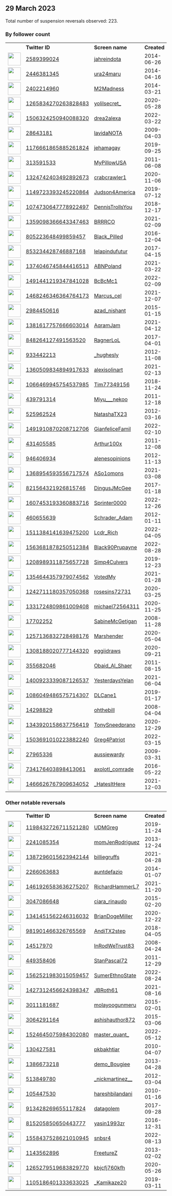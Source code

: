 
## 29 March 2023
Total number of suspension reversals observed: 223.

### By follower count
<table><tr><th></th><th align="left">Twitter ID</th><th align="left">Screen name</th>
<th align="left">Created</th><th align="left">Status</th><th align="left">Suspended</th><th align="left">Followers</th>
<tr><td><a href="https://pbs.twimg.com/profile_images/1628126442448990209/UdUUf1J6_normal.jpg"><img src="https://pbs.twimg.com/profile_images/1628126442448990209/UdUUf1J6_normal.jpg" width="40px" height="40px" align="center"/></a></td><td><a href="https://twitter.com/intent/user?user_id=2589399024">2589399024</a></td><td><a href="https://twitter.com/jahreindota">jahreindota</a></td><td>2014-06-26</td><td align="center">✔️</td><td>2022-11-05</td><td>792195</td></tr>
<tr><td><a href="https://pbs.twimg.com/profile_images/1476769001481318405/66ZZWQaU_normal.jpg"><img src="https://pbs.twimg.com/profile_images/1476769001481318405/66ZZWQaU_normal.jpg" width="40px" height="40px" align="center"/></a></td><td><a href="https://twitter.com/intent/user?user_id=2446381345">2446381345</a></td><td><a href="https://twitter.com/ura24maru">ura24maru</a></td><td>2014-04-16</td><td align="center"></td><td>2022-12-02</td><td>377736</td></tr>
<tr><td><a href="https://pbs.twimg.com/profile_images/591219486205710336/IRODfzGc_normal.jpg"><img src="https://pbs.twimg.com/profile_images/591219486205710336/IRODfzGc_normal.jpg" width="40px" height="40px" align="center"/></a></td><td><a href="https://twitter.com/intent/user?user_id=2402214960">2402214960</a></td><td><a href="https://twitter.com/M2Madness">M2Madness</a></td><td>2014-03-21</td><td align="center">🔒👋</td><td></td><td>166793</td></tr>
<tr><td><a href="https://pbs.twimg.com/profile_images/1643598746259800067/XiQ_LDX3_normal.jpg"><img src="https://pbs.twimg.com/profile_images/1643598746259800067/XiQ_LDX3_normal.jpg" width="40px" height="40px" align="center"/></a></td><td><a href="https://twitter.com/intent/user?user_id=1265834270263828483">1265834270263828483</a></td><td><a href="https://twitter.com/yolilsecret_">yolilsecret_</a></td><td>2020-05-28</td><td align="center"></td><td>2023-01-12</td><td>55923</td></tr>
<tr><td><a href="https://pbs.twimg.com/profile_images/1642618117326086148/amwwvZgP_normal.jpg"><img src="https://pbs.twimg.com/profile_images/1642618117326086148/amwwvZgP_normal.jpg" width="40px" height="40px" align="center"/></a></td><td><a href="https://twitter.com/intent/user?user_id=1506324250940088320">1506324250940088320</a></td><td><a href="https://twitter.com/drea2alexa">drea2alexa</a></td><td>2022-03-22</td><td align="center">🔒</td><td>2023-03-22</td><td>55436</td></tr>
<tr><td><a href="https://pbs.twimg.com/profile_images/1129352390514216960/30XY7Wb8_normal.jpg"><img src="https://pbs.twimg.com/profile_images/1129352390514216960/30XY7Wb8_normal.jpg" width="40px" height="40px" align="center"/></a></td><td><a href="https://twitter.com/intent/user?user_id=28643181">28643181</a></td><td><a href="https://twitter.com/lavidaNOTA">lavidaNOTA</a></td><td>2009-04-03</td><td align="center"></td><td>2022-12-27</td><td>52842</td></tr>
<tr><td><a href="https://pbs.twimg.com/profile_images/1625095378201722880/Nn1BjV6V_normal.jpg"><img src="https://pbs.twimg.com/profile_images/1625095378201722880/Nn1BjV6V_normal.jpg" width="40px" height="40px" align="center"/></a></td><td><a href="https://twitter.com/intent/user?user_id=1176661865885261824">1176661865885261824</a></td><td><a href="https://twitter.com/jehamagay">jehamagay</a></td><td>2019-09-25</td><td align="center"></td><td></td><td>45866</td></tr>
<tr><td><a href="https://pbs.twimg.com/profile_images/609093552849563648/3fZC_xdE_normal.jpg"><img src="https://pbs.twimg.com/profile_images/609093552849563648/3fZC_xdE_normal.jpg" width="40px" height="40px" align="center"/></a></td><td><a href="https://twitter.com/intent/user?user_id=313591533">313591533</a></td><td><a href="https://twitter.com/MyPillowUSA">MyPillowUSA</a></td><td>2011-06-08</td><td align="center">✔️</td><td></td><td>41936</td></tr>
<tr><td><a href="https://pbs.twimg.com/profile_images/1613563841341702146/e_kmDhFL_normal.jpg"><img src="https://pbs.twimg.com/profile_images/1613563841341702146/e_kmDhFL_normal.jpg" width="40px" height="40px" align="center"/></a></td><td><a href="https://twitter.com/intent/user?user_id=1324742403492892673">1324742403492892673</a></td><td><a href="https://twitter.com/crabcrawler1">crabcrawler1</a></td><td>2020-11-06</td><td align="center">🚫</td><td>2023-03-11</td><td>35256</td></tr>
<tr><td><a href="https://pbs.twimg.com/profile_images/1502415756742602756/nFIvTrec_normal.jpg"><img src="https://pbs.twimg.com/profile_images/1502415756742602756/nFIvTrec_normal.jpg" width="40px" height="40px" align="center"/></a></td><td><a href="https://twitter.com/intent/user?user_id=1149723393245220864">1149723393245220864</a></td><td><a href="https://twitter.com/Judson4America">Judson4America</a></td><td>2019-07-12</td><td align="center"></td><td>2022-08-18</td><td>30219</td></tr>
<tr><td><a href="https://pbs.twimg.com/profile_images/1641095850976747520/z2VRy9r0_normal.jpg"><img src="https://pbs.twimg.com/profile_images/1641095850976747520/z2VRy9r0_normal.jpg" width="40px" height="40px" align="center"/></a></td><td><a href="https://twitter.com/intent/user?user_id=1074730647778922497">1074730647778922497</a></td><td><a href="https://twitter.com/DennisTrollsYou">DennisTrollsYou</a></td><td>2018-12-17</td><td align="center"></td><td>2022-05-26</td><td>28088</td></tr>
<tr><td><a href="https://pbs.twimg.com/profile_images/1643300884749639692/INiDEVB6_normal.jpg"><img src="https://pbs.twimg.com/profile_images/1643300884749639692/INiDEVB6_normal.jpg" width="40px" height="40px" align="center"/></a></td><td><a href="https://twitter.com/intent/user?user_id=1359098366643347463">1359098366643347463</a></td><td><a href="https://twitter.com/BRRRCO">BRRRCO</a></td><td>2021-02-09</td><td align="center"></td><td>2022-06-24</td><td>25272</td></tr>
<tr><td><a href="https://pbs.twimg.com/profile_images/805225256063406081/2_GSaI2Z_normal.jpg"><img src="https://pbs.twimg.com/profile_images/805225256063406081/2_GSaI2Z_normal.jpg" width="40px" height="40px" align="center"/></a></td><td><a href="https://twitter.com/intent/user?user_id=805223648499859457">805223648499859457</a></td><td><a href="https://twitter.com/Black_Pilled">Black_Pilled</a></td><td>2016-12-04</td><td align="center"></td><td></td><td>17753</td></tr>
<tr><td><a href="https://pbs.twimg.com/profile_images/1210232150131462145/O2ijd-xK_normal.jpg"><img src="https://pbs.twimg.com/profile_images/1210232150131462145/O2ijd-xK_normal.jpg" width="40px" height="40px" align="center"/></a></td><td><a href="https://twitter.com/intent/user?user_id=853234428746887168">853234428746887168</a></td><td><a href="https://twitter.com/lelapindufutur">lelapindufutur</a></td><td>2017-04-15</td><td align="center"></td><td></td><td>15894</td></tr>
<tr><td><a href="https://pbs.twimg.com/profile_images/1374048361519669252/joV_oGT8_normal.jpg"><img src="https://pbs.twimg.com/profile_images/1374048361519669252/joV_oGT8_normal.jpg" width="40px" height="40px" align="center"/></a></td><td><a href="https://twitter.com/intent/user?user_id=1374046745844416513">1374046745844416513</a></td><td><a href="https://twitter.com/ABNPoland">ABNPoland</a></td><td>2021-03-22</td><td align="center"></td><td>2022-10-20</td><td>13780</td></tr>
<tr><td><a href="https://pbs.twimg.com/profile_images/1534519941189099520/L08J9uZF_normal.jpg"><img src="https://pbs.twimg.com/profile_images/1534519941189099520/L08J9uZF_normal.jpg" width="40px" height="40px" align="center"/></a></td><td><a href="https://twitter.com/intent/user?user_id=1491441219347841028">1491441219347841028</a></td><td><a href="https://twitter.com/BcBcMc1">BcBcMc1</a></td><td>2022-02-09</td><td align="center"></td><td>2022-07-18</td><td>13394</td></tr>
<tr><td><a href="https://pbs.twimg.com/profile_images/1641174906380460034/kFrmAdG__normal.jpg"><img src="https://pbs.twimg.com/profile_images/1641174906380460034/kFrmAdG__normal.jpg" width="40px" height="40px" align="center"/></a></td><td><a href="https://twitter.com/intent/user?user_id=1468246346364764173">1468246346364764173</a></td><td><a href="https://twitter.com/Marcus_cel">Marcus_cel</a></td><td>2021-12-07</td><td align="center"></td><td>2022-09-21</td><td>12803</td></tr>
<tr><td><a href="https://pbs.twimg.com/profile_images/1562324108909547520/z3l-IMMH_normal.jpg"><img src="https://pbs.twimg.com/profile_images/1562324108909547520/z3l-IMMH_normal.jpg" width="40px" height="40px" align="center"/></a></td><td><a href="https://twitter.com/intent/user?user_id=2984450616">2984450616</a></td><td><a href="https://twitter.com/azad_nishant">azad_nishant</a></td><td>2015-01-15</td><td align="center">✔️</td><td>2023-03-16</td><td>12087</td></tr>
<tr><td><a href="https://pbs.twimg.com/profile_images/1588842573795364864/80Y3RnCt_normal.jpg"><img src="https://pbs.twimg.com/profile_images/1588842573795364864/80Y3RnCt_normal.jpg" width="40px" height="40px" align="center"/></a></td><td><a href="https://twitter.com/intent/user?user_id=1381617757666603014">1381617757666603014</a></td><td><a href="https://twitter.com/AqramJam">AqramJam</a></td><td>2021-04-12</td><td align="center"></td><td>2023-01-03</td><td>11796</td></tr>
<tr><td><a href="https://pbs.twimg.com/profile_images/1636091547342045185/6f97DZyF_normal.jpg"><img src="https://pbs.twimg.com/profile_images/1636091547342045185/6f97DZyF_normal.jpg" width="40px" height="40px" align="center"/></a></td><td><a href="https://twitter.com/intent/user?user_id=848264127491563520">848264127491563520</a></td><td><a href="https://twitter.com/RagnerLoL">RagnerLoL</a></td><td>2017-04-01</td><td align="center">✔️</td><td>2023-03-23</td><td>11124</td></tr>
<tr><td><a href="https://pbs.twimg.com/profile_images/1502820427940483078/XZne3V3-_normal.jpg"><img src="https://pbs.twimg.com/profile_images/1502820427940483078/XZne3V3-_normal.jpg" width="40px" height="40px" align="center"/></a></td><td><a href="https://twitter.com/intent/user?user_id=933442213">933442213</a></td><td><a href="https://twitter.com/_hughesly">_hughesly</a></td><td>2012-11-08</td><td align="center"></td><td>2022-11-06</td><td>11019</td></tr>
<tr><td><a href="https://pbs.twimg.com/profile_images/1606183451660533760/nsyknhUj_normal.jpg"><img src="https://pbs.twimg.com/profile_images/1606183451660533760/nsyknhUj_normal.jpg" width="40px" height="40px" align="center"/></a></td><td><a href="https://twitter.com/intent/user?user_id=1360509834894917633">1360509834894917633</a></td><td><a href="https://twitter.com/alexisolinart">alexisolinart</a></td><td>2021-02-13</td><td align="center"></td><td>2023-02-07</td><td>10941</td></tr>
<tr><td><a href="https://pbs.twimg.com/profile_images/1529898110142386176/BVEWwF44_normal.jpg"><img src="https://pbs.twimg.com/profile_images/1529898110142386176/BVEWwF44_normal.jpg" width="40px" height="40px" align="center"/></a></td><td><a href="https://twitter.com/intent/user?user_id=1066469945754537985">1066469945754537985</a></td><td><a href="https://twitter.com/Tim77349156">Tim77349156</a></td><td>2018-11-24</td><td align="center"></td><td>2022-06-06</td><td>10247</td></tr>
<tr><td><a href="https://pbs.twimg.com/profile_images/1626847313040756736/WsPGMKM__normal.jpg"><img src="https://pbs.twimg.com/profile_images/1626847313040756736/WsPGMKM__normal.jpg" width="40px" height="40px" align="center"/></a></td><td><a href="https://twitter.com/intent/user?user_id=439791314">439791314</a></td><td><a href="https://twitter.com/Miyu___nekoo">Miyu___nekoo</a></td><td>2011-12-18</td><td align="center"></td><td>2023-02-24</td><td>10152</td></tr>
<tr><td><a href="https://pbs.twimg.com/profile_images/1643243665152770053/UwRyEHAC_normal.jpg"><img src="https://pbs.twimg.com/profile_images/1643243665152770053/UwRyEHAC_normal.jpg" width="40px" height="40px" align="center"/></a></td><td><a href="https://twitter.com/intent/user?user_id=525962524">525962524</a></td><td><a href="https://twitter.com/NatashaTX23">NatashaTX23</a></td><td>2012-03-16</td><td align="center"></td><td>2022-02-13</td><td>9548</td></tr>
<tr><td><a href="https://pbs.twimg.com/profile_images/1540058641696313344/-ifPXX0y_normal.jpg"><img src="https://pbs.twimg.com/profile_images/1540058641696313344/-ifPXX0y_normal.jpg" width="40px" height="40px" align="center"/></a></td><td><a href="https://twitter.com/intent/user?user_id=1491910870208712706">1491910870208712706</a></td><td><a href="https://twitter.com/GianfeliceFamil">GianfeliceFamil</a></td><td>2022-02-10</td><td align="center"></td><td>2022-09-28</td><td>9202</td></tr>
<tr><td><a href="https://pbs.twimg.com/profile_images/1577054850872971276/FSWabUFc_normal.jpg"><img src="https://pbs.twimg.com/profile_images/1577054850872971276/FSWabUFc_normal.jpg" width="40px" height="40px" align="center"/></a></td><td><a href="https://twitter.com/intent/user?user_id=431405585">431405585</a></td><td><a href="https://twitter.com/Arthur100x">Arthur100x</a></td><td>2011-12-08</td><td align="center"></td><td>2022-11-25</td><td>8811</td></tr>
<tr><td><a href="https://pbs.twimg.com/profile_images/1640872731150364673/IVrRU4rn_normal.jpg"><img src="https://pbs.twimg.com/profile_images/1640872731150364673/IVrRU4rn_normal.jpg" width="40px" height="40px" align="center"/></a></td><td><a href="https://twitter.com/intent/user?user_id=946406934">946406934</a></td><td><a href="https://twitter.com/alenesopinions">alenesopinions</a></td><td>2012-11-13</td><td align="center"></td><td></td><td>8639</td></tr>
<tr><td><a href="https://pbs.twimg.com/profile_images/1544858538060701697/mtS0u4bD_normal.jpg"><img src="https://pbs.twimg.com/profile_images/1544858538060701697/mtS0u4bD_normal.jpg" width="40px" height="40px" align="center"/></a></td><td><a href="https://twitter.com/intent/user?user_id=1368954593556717574">1368954593556717574</a></td><td><a href="https://twitter.com/ASo1omons">ASo1omons</a></td><td>2021-03-08</td><td align="center"></td><td>2022-08-20</td><td>7354</td></tr>
<tr><td><a href="https://pbs.twimg.com/profile_images/1384615935709913095/ZRCof6JG_normal.jpg"><img src="https://pbs.twimg.com/profile_images/1384615935709913095/ZRCof6JG_normal.jpg" width="40px" height="40px" align="center"/></a></td><td><a href="https://twitter.com/intent/user?user_id=821564321926815746">821564321926815746</a></td><td><a href="https://twitter.com/DingusJMcGee">DingusJMcGee</a></td><td>2017-01-18</td><td align="center"></td><td></td><td>6337</td></tr>
<tr><td><a href="https://pbs.twimg.com/profile_images/1627073217738469384/iscy0EC1_normal.jpg"><img src="https://pbs.twimg.com/profile_images/1627073217738469384/iscy0EC1_normal.jpg" width="40px" height="40px" align="center"/></a></td><td><a href="https://twitter.com/intent/user?user_id=1607453193360883716">1607453193360883716</a></td><td><a href="https://twitter.com/Sprinter0000">Sprinter0000</a></td><td>2022-12-26</td><td align="center"></td><td>2023-02-25</td><td>4411</td></tr>
<tr><td><a href="https://pbs.twimg.com/profile_images/1312599711212351490/zBLoSe4v_normal.jpg"><img src="https://pbs.twimg.com/profile_images/1312599711212351490/zBLoSe4v_normal.jpg" width="40px" height="40px" align="center"/></a></td><td><a href="https://twitter.com/intent/user?user_id=460655639">460655639</a></td><td><a href="https://twitter.com/Schrader_Adam">Schrader_Adam</a></td><td>2012-01-11</td><td align="center">✔️</td><td>2022-11-08</td><td>3889</td></tr>
<tr><td><a href="https://pbs.twimg.com/profile_images/1643725875081367554/6dNZ9bM3_normal.jpg"><img src="https://pbs.twimg.com/profile_images/1643725875081367554/6dNZ9bM3_normal.jpg" width="40px" height="40px" align="center"/></a></td><td><a href="https://twitter.com/intent/user?user_id=1511384141639475200">1511384141639475200</a></td><td><a href="https://twitter.com/Lcdr_Rich">Lcdr_Rich</a></td><td>2022-04-05</td><td align="center"></td><td>2022-09-28</td><td>3494</td></tr>
<tr><td><a href="https://pbs.twimg.com/profile_images/1563682077026951168/z2iFANYk_normal.jpg"><img src="https://pbs.twimg.com/profile_images/1563682077026951168/z2iFANYk_normal.jpg" width="40px" height="40px" align="center"/></a></td><td><a href="https://twitter.com/intent/user?user_id=1563681878250512384">1563681878250512384</a></td><td><a href="https://twitter.com/Black90Prupayne">Black90Prupayne</a></td><td>2022-08-28</td><td align="center"></td><td>2023-01-17</td><td>3401</td></tr>
<tr><td><a href="https://pbs.twimg.com/profile_images/1280376449787101184/cEraXfiB_normal.jpg"><img src="https://pbs.twimg.com/profile_images/1280376449787101184/cEraXfiB_normal.jpg" width="40px" height="40px" align="center"/></a></td><td><a href="https://twitter.com/intent/user?user_id=1208989311875657728">1208989311875657728</a></td><td><a href="https://twitter.com/Simp4Culvers">Simp4Culvers</a></td><td>2019-12-23</td><td align="center"></td><td></td><td>3376</td></tr>
<tr><td><a href="https://pbs.twimg.com/profile_images/1409723975333158932/XlVfoYJb_normal.jpg"><img src="https://pbs.twimg.com/profile_images/1409723975333158932/XlVfoYJb_normal.jpg" width="40px" height="40px" align="center"/></a></td><td><a href="https://twitter.com/intent/user?user_id=1354644357979074562">1354644357979074562</a></td><td><a href="https://twitter.com/VotedMy">VotedMy</a></td><td>2021-01-28</td><td align="center"></td><td>2022-05-02</td><td>3315</td></tr>
<tr><td><a href="https://pbs.twimg.com/profile_images/1637277079405465601/SiiXoHFy_normal.jpg"><img src="https://pbs.twimg.com/profile_images/1637277079405465601/SiiXoHFy_normal.jpg" width="40px" height="40px" align="center"/></a></td><td><a href="https://twitter.com/intent/user?user_id=1242711180357050368">1242711180357050368</a></td><td><a href="https://twitter.com/rosesins72731">rosesins72731</a></td><td>2020-03-25</td><td align="center"></td><td>2023-02-09</td><td>2840</td></tr>
<tr><td><a href="https://pbs.twimg.com/profile_images/1483966995485843457/X7MoTE7k_normal.jpg"><img src="https://pbs.twimg.com/profile_images/1483966995485843457/X7MoTE7k_normal.jpg" width="40px" height="40px" align="center"/></a></td><td><a href="https://twitter.com/intent/user?user_id=1331724809861009408">1331724809861009408</a></td><td><a href="https://twitter.com/michael72564311">michael72564311</a></td><td>2020-11-25</td><td align="center"></td><td>2022-05-13</td><td>2768</td></tr>
<tr><td><a href="https://pbs.twimg.com/profile_images/962730699064094720/1TLTldv3_normal.jpg"><img src="https://pbs.twimg.com/profile_images/962730699064094720/1TLTldv3_normal.jpg" width="40px" height="40px" align="center"/></a></td><td><a href="https://twitter.com/intent/user?user_id=17702252">17702252</a></td><td><a href="https://twitter.com/SabineMcGetigan">SabineMcGetigan</a></td><td>2008-11-28</td><td align="center"></td><td>2022-10-29</td><td>2618</td></tr>
<tr><td><a href="https://pbs.twimg.com/profile_images/1448060598521114625/aQxZ0l8h_normal.jpg"><img src="https://pbs.twimg.com/profile_images/1448060598521114625/aQxZ0l8h_normal.jpg" width="40px" height="40px" align="center"/></a></td><td><a href="https://twitter.com/intent/user?user_id=1257136832728498176">1257136832728498176</a></td><td><a href="https://twitter.com/Marshender">Marshender</a></td><td>2020-05-04</td><td align="center"></td><td>2022-07-18</td><td>2488</td></tr>
<tr><td><a href="https://pbs.twimg.com/profile_images/1397406035963531266/kf-gX6B__normal.jpg"><img src="https://pbs.twimg.com/profile_images/1397406035963531266/kf-gX6B__normal.jpg" width="40px" height="40px" align="center"/></a></td><td><a href="https://twitter.com/intent/user?user_id=1308188020777144320">1308188020777144320</a></td><td><a href="https://twitter.com/eggiidraws">eggiidraws</a></td><td>2020-09-21</td><td align="center"></td><td></td><td>2352</td></tr>
<tr><td><a href="https://pbs.twimg.com/profile_images/1630415908945420289/eAozokft_normal.jpg"><img src="https://pbs.twimg.com/profile_images/1630415908945420289/eAozokft_normal.jpg" width="40px" height="40px" align="center"/></a></td><td><a href="https://twitter.com/intent/user?user_id=355682046">355682046</a></td><td><a href="https://twitter.com/Obaid_Al_Shaer">Obaid_Al_Shaer</a></td><td>2011-08-15</td><td align="center"></td><td>2023-03-04</td><td>2262</td></tr>
<tr><td><a href="https://pbs.twimg.com/profile_images/1640886329557778433/hYzxUOaY_normal.jpg"><img src="https://pbs.twimg.com/profile_images/1640886329557778433/hYzxUOaY_normal.jpg" width="40px" height="40px" align="center"/></a></td><td><a href="https://twitter.com/intent/user?user_id=1400923339087126537">1400923339087126537</a></td><td><a href="https://twitter.com/YesterdaysYelan">YesterdaysYelan</a></td><td>2021-06-04</td><td align="center"></td><td>2022-06-20</td><td>2233</td></tr>
<tr><td><a href="https://pbs.twimg.com/profile_images/1271552345172840450/5sx1PJw8_normal.jpg"><img src="https://pbs.twimg.com/profile_images/1271552345172840450/5sx1PJw8_normal.jpg" width="40px" height="40px" align="center"/></a></td><td><a href="https://twitter.com/intent/user?user_id=1086049486575714307">1086049486575714307</a></td><td><a href="https://twitter.com/DLCane1">DLCane1</a></td><td>2019-01-17</td><td align="center"></td><td>2022-08-18</td><td>2194</td></tr>
<tr><td><a href="https://pbs.twimg.com/profile_images/1268207020739616771/cpeJrgON_normal.jpg"><img src="https://pbs.twimg.com/profile_images/1268207020739616771/cpeJrgON_normal.jpg" width="40px" height="40px" align="center"/></a></td><td><a href="https://twitter.com/intent/user?user_id=14298829">14298829</a></td><td><a href="https://twitter.com/ohthebill">ohthebill</a></td><td>2008-04-04</td><td align="center"></td><td></td><td>2181</td></tr>
<tr><td><a href="https://pbs.twimg.com/profile_images/1641155651626778626/0vZCPEQB_normal.jpg"><img src="https://pbs.twimg.com/profile_images/1641155651626778626/0vZCPEQB_normal.jpg" width="40px" height="40px" align="center"/></a></td><td><a href="https://twitter.com/intent/user?user_id=1343920158637756419">1343920158637756419</a></td><td><a href="https://twitter.com/TonySneedprano">TonySneedprano</a></td><td>2020-12-29</td><td align="center"></td><td></td><td>2158</td></tr>
<tr><td><a href="https://pbs.twimg.com/profile_images/1588475386912034816/Hmx--Ear_normal.jpg"><img src="https://pbs.twimg.com/profile_images/1588475386912034816/Hmx--Ear_normal.jpg" width="40px" height="40px" align="center"/></a></td><td><a href="https://twitter.com/intent/user?user_id=1503691010223882240">1503691010223882240</a></td><td><a href="https://twitter.com/Greg4Patriot">Greg4Patriot</a></td><td>2022-03-15</td><td align="center"></td><td>2022-11-06</td><td>2053</td></tr>
<tr><td><a href="https://pbs.twimg.com/profile_images/378800000031434252/fa61d7f50b2b5a4e4e177960e08f1e71_normal.jpeg"><img src="https://pbs.twimg.com/profile_images/378800000031434252/fa61d7f50b2b5a4e4e177960e08f1e71_normal.jpeg" width="40px" height="40px" align="center"/></a></td><td><a href="https://twitter.com/intent/user?user_id=27965336">27965336</a></td><td><a href="https://twitter.com/aussiewardy">aussiewardy</a></td><td>2009-03-31</td><td align="center"></td><td></td><td>2013</td></tr>
<tr><td><a href="https://pbs.twimg.com/profile_images/1540853123408957440/ABPPRUDw_normal.jpg"><img src="https://pbs.twimg.com/profile_images/1540853123408957440/ABPPRUDw_normal.jpg" width="40px" height="40px" align="center"/></a></td><td><a href="https://twitter.com/intent/user?user_id=734176403898413061">734176403898413061</a></td><td><a href="https://twitter.com/axolotl_comrade">axolotl_comrade</a></td><td>2016-05-22</td><td align="center"></td><td>2022-08-10</td><td>2006</td></tr>
<tr><td><a href="https://pbs.twimg.com/profile_images/1488121439009980417/JGb5qRWR_normal.jpg"><img src="https://pbs.twimg.com/profile_images/1488121439009980417/JGb5qRWR_normal.jpg" width="40px" height="40px" align="center"/></a></td><td><a href="https://twitter.com/intent/user?user_id=1466626767909634052">1466626767909634052</a></td><td><a href="https://twitter.com/_HatesItHere">_HatesItHere</a></td><td>2021-12-03</td><td align="center"></td><td>2022-07-04</td><td>2006</td></tr>
</table>

### Other notable reversals
<table><tr><th></th><th align="left">Twitter ID</th><th align="left">Screen name</th>
<th align="left">Created</th><th align="left">Status</th><th align="left">Suspended</th><th align="left">Followers</th>
<tr><td><a href="https://pbs.twimg.com/profile_images/1519537957081919489/Ln-nb9ci_normal.jpg"><img src="https://pbs.twimg.com/profile_images/1519537957081919489/Ln-nb9ci_normal.jpg" width="40px" height="40px" align="center"/></a></td><td><a href="https://twitter.com/intent/user?user_id=1198432726711521280">1198432726711521280</a></td><td><a href="https://twitter.com/UDMGreg">UDMGreg</a></td><td>2019-11-24</td><td align="center"></td><td>2023-02-23</td><td>633</td></tr>
<tr><td><a href="https://pbs.twimg.com/profile_images/1408643851007541249/3mm6HFH6_normal.jpg"><img src="https://pbs.twimg.com/profile_images/1408643851007541249/3mm6HFH6_normal.jpg" width="40px" height="40px" align="center"/></a></td><td><a href="https://twitter.com/intent/user?user_id=2241085354">2241085354</a></td><td><a href="https://twitter.com/momJenRodriguez">momJenRodriguez</a></td><td>2013-12-24</td><td align="center"></td><td>2022-12-01</td><td>1510</td></tr>
<tr><td><a href="https://pbs.twimg.com/profile_images/1387299097460105220/EJFMocO9_normal.jpg"><img src="https://pbs.twimg.com/profile_images/1387299097460105220/EJFMocO9_normal.jpg" width="40px" height="40px" align="center"/></a></td><td><a href="https://twitter.com/intent/user?user_id=1387296015623942144">1387296015623942144</a></td><td><a href="https://twitter.com/billiegruffs">billiegruffs</a></td><td>2021-04-28</td><td align="center"></td><td>2023-03-23</td><td>61</td></tr>
<tr><td><a href="https://pbs.twimg.com/profile_images/1620040218152665089/Va-Gm5ne_normal.jpg"><img src="https://pbs.twimg.com/profile_images/1620040218152665089/Va-Gm5ne_normal.jpg" width="40px" height="40px" align="center"/></a></td><td><a href="https://twitter.com/intent/user?user_id=2266063683">2266063683</a></td><td><a href="https://twitter.com/auntdefazio">auntdefazio</a></td><td>2014-01-07</td><td align="center"></td><td>2023-02-08</td><td>1951</td></tr>
<tr><td><a href="https://pbs.twimg.com/profile_images/1465830103104081923/nNBhs-M7_normal.jpg"><img src="https://pbs.twimg.com/profile_images/1465830103104081923/nNBhs-M7_normal.jpg" width="40px" height="40px" align="center"/></a></td><td><a href="https://twitter.com/intent/user?user_id=1461926583636275207">1461926583636275207</a></td><td><a href="https://twitter.com/RichardHammerL7">RichardHammerL7</a></td><td>2021-11-20</td><td align="center"></td><td>2022-12-15</td><td>20</td></tr>
<tr><td><a href="https://pbs.twimg.com/profile_images/568810814518603776/s9h2BTft_normal.jpeg"><img src="https://pbs.twimg.com/profile_images/568810814518603776/s9h2BTft_normal.jpeg" width="40px" height="40px" align="center"/></a></td><td><a href="https://twitter.com/intent/user?user_id=3047086648">3047086648</a></td><td><a href="https://twitter.com/ciara_rinaudo">ciara_rinaudo</a></td><td>2015-02-20</td><td align="center"></td><td>2023-03-22</td><td>37</td></tr>
<tr><td><a href="https://pbs.twimg.com/profile_images/1612328756290682880/l-pNaJp8_normal.jpg"><img src="https://pbs.twimg.com/profile_images/1612328756290682880/l-pNaJp8_normal.jpg" width="40px" height="40px" align="center"/></a></td><td><a href="https://twitter.com/intent/user?user_id=1341451562246316032">1341451562246316032</a></td><td><a href="https://twitter.com/BrianDogeMiller">BrianDogeMiller</a></td><td>2020-12-22</td><td align="center"></td><td>2023-03-06</td><td>1027</td></tr>
<tr><td><a href="https://pbs.twimg.com/profile_images/1479129914708312067/LUWwpJAh_normal.jpg"><img src="https://pbs.twimg.com/profile_images/1479129914708312067/LUWwpJAh_normal.jpg" width="40px" height="40px" align="center"/></a></td><td><a href="https://twitter.com/intent/user?user_id=981901466326765569">981901466326765569</a></td><td><a href="https://twitter.com/AndiTX2step">AndiTX2step</a></td><td>2018-04-05</td><td align="center"></td><td>2022-08-18</td><td>851</td></tr>
<tr><td><a href="https://pbs.twimg.com/profile_images/1637090545582637057/RDbPGBQq_normal.jpg"><img src="https://pbs.twimg.com/profile_images/1637090545582637057/RDbPGBQq_normal.jpg" width="40px" height="40px" align="center"/></a></td><td><a href="https://twitter.com/intent/user?user_id=14517970">14517970</a></td><td><a href="https://twitter.com/InRodWeTrust83">InRodWeTrust83</a></td><td>2008-04-24</td><td align="center"></td><td>2023-03-18</td><td>370</td></tr>
<tr><td><a href="https://pbs.twimg.com/profile_images/686359552661549056/fNOUngcc_normal.jpg"><img src="https://pbs.twimg.com/profile_images/686359552661549056/fNOUngcc_normal.jpg" width="40px" height="40px" align="center"/></a></td><td><a href="https://twitter.com/intent/user?user_id=449358406">449358406</a></td><td><a href="https://twitter.com/StanPascal72">StanPascal72</a></td><td>2011-12-29</td><td align="center"></td><td>2022-12-12</td><td>352</td></tr>
<tr><td><a href="https://pbs.twimg.com/profile_images/1641926535773925377/1vhPdbij_normal.jpg"><img src="https://pbs.twimg.com/profile_images/1641926535773925377/1vhPdbij_normal.jpg" width="40px" height="40px" align="center"/></a></td><td><a href="https://twitter.com/intent/user?user_id=1562521983015059457">1562521983015059457</a></td><td><a href="https://twitter.com/SumerEthnoState">SumerEthnoState</a></td><td>2022-08-24</td><td align="center"></td><td>2023-03-22</td><td>470</td></tr>
<tr><td><a href="https://pbs.twimg.com/profile_images/1552820356209119234/jUmuWEKa_normal.jpg"><img src="https://pbs.twimg.com/profile_images/1552820356209119234/jUmuWEKa_normal.jpg" width="40px" height="40px" align="center"/></a></td><td><a href="https://twitter.com/intent/user?user_id=1427312456624398347">1427312456624398347</a></td><td><a href="https://twitter.com/JBRoth61">JBRoth61</a></td><td>2021-08-16</td><td align="center"></td><td>2022-07-29</td><td>1559</td></tr>
<tr><td><a href="https://pbs.twimg.com/profile_images/1534165648053518337/ZgtsHleT_normal.jpg"><img src="https://pbs.twimg.com/profile_images/1534165648053518337/ZgtsHleT_normal.jpg" width="40px" height="40px" align="center"/></a></td><td><a href="https://twitter.com/intent/user?user_id=3011181687">3011181687</a></td><td><a href="https://twitter.com/molayoogunmeru">molayoogunmeru</a></td><td>2015-02-01</td><td align="center"></td><td>2023-03-11</td><td>192</td></tr>
<tr><td><a href="https://pbs.twimg.com/profile_images/1560843179704094721/0nbkW6O0_normal.jpg"><img src="https://pbs.twimg.com/profile_images/1560843179704094721/0nbkW6O0_normal.jpg" width="40px" height="40px" align="center"/></a></td><td><a href="https://twitter.com/intent/user?user_id=3064291164">3064291164</a></td><td><a href="https://twitter.com/ashishauthor872">ashishauthor872</a></td><td>2015-03-06</td><td align="center"></td><td>2023-03-19</td><td>1060</td></tr>
<tr><td><a href="https://pbs.twimg.com/profile_images/1562554321203503104/toqlRj_u_normal.jpg"><img src="https://pbs.twimg.com/profile_images/1562554321203503104/toqlRj_u_normal.jpg" width="40px" height="40px" align="center"/></a></td><td><a href="https://twitter.com/intent/user?user_id=1524645075984302080">1524645075984302080</a></td><td><a href="https://twitter.com/master_quant_">master_quant_</a></td><td>2022-05-12</td><td align="center"></td><td>2022-12-01</td><td>84</td></tr>
<tr><td><a href="https://pbs.twimg.com/profile_images/1612081847923621893/NvZ0nkot_normal.jpg"><img src="https://pbs.twimg.com/profile_images/1612081847923621893/NvZ0nkot_normal.jpg" width="40px" height="40px" align="center"/></a></td><td><a href="https://twitter.com/intent/user?user_id=130427581">130427581</a></td><td><a href="https://twitter.com/pkbakhtiar">pkbakhtiar</a></td><td>2010-04-07</td><td align="center"></td><td>2023-01-19</td><td>439</td></tr>
<tr><td><a href="https://pbs.twimg.com/profile_images/1559313671158960130/IxTY7VvY_normal.jpg"><img src="https://pbs.twimg.com/profile_images/1559313671158960130/IxTY7VvY_normal.jpg" width="40px" height="40px" align="center"/></a></td><td><a href="https://twitter.com/intent/user?user_id=1386673218">1386673218</a></td><td><a href="https://twitter.com/demo_Bougiee">demo_Bougiee</a></td><td>2013-04-28</td><td align="center"></td><td>2023-03-22</td><td>119</td></tr>
<tr><td><a href="https://pbs.twimg.com/profile_images/1576957141461647367/_MrDhiFJ_normal.jpg"><img src="https://pbs.twimg.com/profile_images/1576957141461647367/_MrDhiFJ_normal.jpg" width="40px" height="40px" align="center"/></a></td><td><a href="https://twitter.com/intent/user?user_id=513849780">513849780</a></td><td><a href="https://twitter.com/_nickmartinez__">_nickmartinez__</a></td><td>2012-03-04</td><td align="center"></td><td>2023-02-03</td><td>1638</td></tr>
<tr><td><a href="https://pbs.twimg.com/profile_images/1474263551158095873/M9zejmNE_normal.jpg"><img src="https://pbs.twimg.com/profile_images/1474263551158095873/M9zejmNE_normal.jpg" width="40px" height="40px" align="center"/></a></td><td><a href="https://twitter.com/intent/user?user_id=105447530">105447530</a></td><td><a href="https://twitter.com/hareshbilandani">hareshbilandani</a></td><td>2010-01-16</td><td align="center"></td><td>2023-03-15</td><td>332</td></tr>
<tr><td><a href="https://pbs.twimg.com/profile_images/1540361512447008769/p2xCSmp4_normal.jpg"><img src="https://pbs.twimg.com/profile_images/1540361512447008769/p2xCSmp4_normal.jpg" width="40px" height="40px" align="center"/></a></td><td><a href="https://twitter.com/intent/user?user_id=913428269655117824">913428269655117824</a></td><td><a href="https://twitter.com/datagolem">datagolem</a></td><td>2017-09-28</td><td align="center"></td><td>2023-01-06</td><td>27</td></tr>
<tr><td><a href="https://pbs.twimg.com/profile_images/1353109052604248064/ohdMHweX_normal.jpg"><img src="https://pbs.twimg.com/profile_images/1353109052604248064/ohdMHweX_normal.jpg" width="40px" height="40px" align="center"/></a></td><td><a href="https://twitter.com/intent/user?user_id=815205850650443777">815205850650443777</a></td><td><a href="https://twitter.com/yasin1993zr">yasin1993zr</a></td><td>2016-12-31</td><td align="center"></td><td>2023-02-03</td><td>2</td></tr>
<tr><td><a href="https://pbs.twimg.com/profile_images/1600124934524739588/E00fjhwX_normal.jpg"><img src="https://pbs.twimg.com/profile_images/1600124934524739588/E00fjhwX_normal.jpg" width="40px" height="40px" align="center"/></a></td><td><a href="https://twitter.com/intent/user?user_id=1558437528621010945">1558437528621010945</a></td><td><a href="https://twitter.com/snbsr4">snbsr4</a></td><td>2022-08-13</td><td align="center"></td><td>2022-12-09</td><td>48</td></tr>
<tr><td><a href="https://pbs.twimg.com/profile_images/1626405643077795845/NIKupU8__normal.jpg"><img src="https://pbs.twimg.com/profile_images/1626405643077795845/NIKupU8__normal.jpg" width="40px" height="40px" align="center"/></a></td><td><a href="https://twitter.com/intent/user?user_id=1143562896">1143562896</a></td><td><a href="https://twitter.com/FreetureZ">FreetureZ</a></td><td>2013-02-02</td><td align="center"></td><td>2023-03-19</td><td>592</td></tr>
<tr><td><a href="https://pbs.twimg.com/profile_images/1550794962610298881/D9apE7t2_normal.jpg"><img src="https://pbs.twimg.com/profile_images/1550794962610298881/D9apE7t2_normal.jpg" width="40px" height="40px" align="center"/></a></td><td><a href="https://twitter.com/intent/user?user_id=1265279519683829770">1265279519683829770</a></td><td><a href="https://twitter.com/kbjcfj760kfh">kbjcfj760kfh</a></td><td>2020-05-26</td><td align="center"></td><td>2023-02-04</td><td>58</td></tr>
<tr><td><a href="https://pbs.twimg.com/profile_images/1279264150644854784/Tuy3Hf0F_normal.jpg"><img src="https://pbs.twimg.com/profile_images/1279264150644854784/Tuy3Hf0F_normal.jpg" width="40px" height="40px" align="center"/></a></td><td><a href="https://twitter.com/intent/user?user_id=1105186401333633025">1105186401333633025</a></td><td><a href="https://twitter.com/_Kamikaze20">_Kamikaze20</a></td><td>2019-03-11</td><td align="center"></td><td>2023-02-06</td><td>18</td></tr>
</table>
